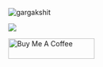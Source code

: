 <p align="left"> <img src="https://komarev.com/ghpvc/?username=br33z3" alt="gargakshit" /> </p>
<p align="center">
</p>
<img src="https://c.tenor.com/W7UlnGQKTX8AAAAC/blueor-red-pill-pills.gif">

<a href="https://www.buymeacoffee.com/br33z3" target="_blank"><img src="https://cdn.buymeacoffee.com/buttons/default-orange.png" alt="Buy Me A Coffee" height="41" width="174"></a>
